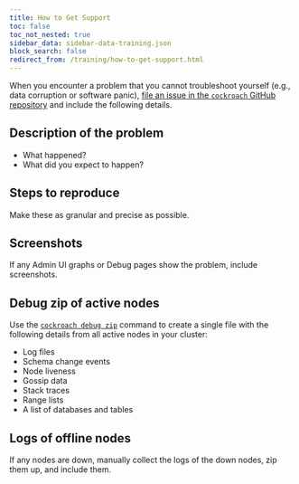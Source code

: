 ```yaml
---
title: How to Get Support
toc: false
toc_not_nested: true
sidebar_data: sidebar-data-training.json
block_search: false
redirect_from: /training/how-to-get-support.html
---
```


When you encounter a problem that you cannot troubleshoot yourself (e.g., data corruption or software panic), [file an issue in the `cockroach` GitHub repository](https://github.com/cockroachdb/cockroach/issues/new) and include the following details.

## Description of the problem

- What happened?
- What did you expect to happen?

## Steps to reproduce

Make these as granular and precise as possible.

## Screenshots

If any Admin UI graphs or Debug pages show the problem, include screenshots.

## Debug zip of active nodes

Use the [`cockroach debug zip`](../cockroach-debug-zip.html) command to create a single file with the following details from all active nodes in your cluster:

- Log files
- Schema change events
- Node liveness
- Gossip data
- Stack traces
- Range lists
- A list of databases and tables

## Logs of offline nodes

If any nodes are down, manually collect the logs of the down nodes, zip them up, and include them.
